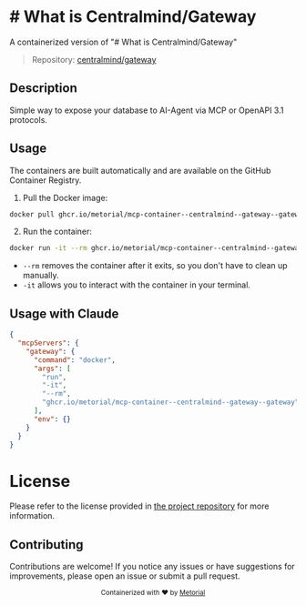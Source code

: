 
# # What is Centralmind/Gateway

A containerized version of "# What is Centralmind/Gateway"

> Repository: [centralmind/gateway](https://github.com/centralmind/gateway)

## Description

Simple way to expose your database to AI-Agent via MCP or OpenAPI 3.1 protocols.


## Usage

The containers are built automatically and are available on the GitHub Container Registry.

1. Pull the Docker image:

```bash
docker pull ghcr.io/metorial/mcp-container--centralmind--gateway--gateway
```

2. Run the container:

```bash
docker run -it --rm ghcr.io/metorial/mcp-container--centralmind--gateway--gateway 
```

- `--rm` removes the container after it exits, so you don't have to clean up manually.
- `-it` allows you to interact with the container in your terminal.



## Usage with Claude

```json
{
  "mcpServers": {
    "gateway": {
      "command": "docker",
      "args": [
        "run",
        "-it",
        "--rm",
        "ghcr.io/metorial/mcp-container--centralmind--gateway--gateway"
      ],
      "env": {}
    }
  }
}
```

# License

Please refer to the license provided in [the project repository](https://github.com/centralmind/gateway) for more information.

## Contributing

Contributions are welcome! If you notice any issues or have suggestions for improvements, please open an issue or submit a pull request.

<div align="center">
  <sub>Containerized with ❤️ by <a href="https://metorial.com">Metorial</a></sub>
</div>
  